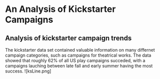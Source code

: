 # An Analysis of Kickstarter Campaigns
## Analysis of kickstarter campaign trends 
The kickstarter data set contained valuable information on many differnet campaign categories, such as campaigns for theatrical works. The data showed that roughly 62% of all US play campaigns succeded, with a campaigns lauching between late fall and early summer having the most success.
![ksLine.png]
